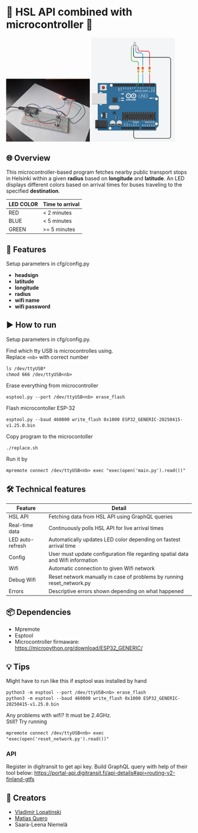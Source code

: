 # 📡 HSL API combined with microcontroller 🚌

<img src="imgs/image.jpeg" width="45%" alt="Image 1">
<img src="imgs/img2.png" width="45%" alt="Image 2">


## 🌐 Overview

This microcontroller-based program fetches nearby public transport stops in Helsinki within a given **radius** based on **longitude** and **latitude**. An LED displays different colors based on arrival times for buses traveling to the specified **destination**.


| LED COLOR | Time to arrival |
|---|---|
| RED | < 2 minutes |
| BLUE | < 5 minutes |
| GREEN | >= 5 minutes |

## 🌟 Features

Setup parameters in cfg/config.py

 - **headsign**
 - **latitude**
 - **longitude**
 - **radius**
 - **wifi name**
 - **wifi password**

## ▶️ How to run

Setup parameters in cfg/config.py.

Find which tty USB is microcontrolles using. \
Replace `<nb>` with correct number
``` shell
ls /dev/ttyUSB*
chmod 666 /dev/ttyUSB<nb>
```

Erase everything from microcontroller
``` shell
esptool.py --port /dev/ttyUSB<nb> erase_flash
```

Flash microcontoller ESP-32
``` shell
esptool.py --baud 460800 write_flash 0x1000 ESP32_GENERIC-20250415-v1.25.0.bin
```

Copy program to the microcontoller
``` shell
./replace.sh
```

Run it by
``` shell
mpremote connect /dev/ttyUSB<nb> exec "exec(open('main.py').read())"
```

## 🛠️ Technical features

| Feature           | Detail                                                                                      |
|---------------------|--------------------------------------------------------------------------------------------------|
| HSL API          | Fetching data from HSL API using GraphQL queries  |
| Real-time data | Continuously polls HSL API for live arrival times  |
| LED auto-refresh  | Automatically updates LED color depending on fastest arrival time   |
| Config           | User must update configuration file regarding spatial data and Wifi information |
| Wifi   | Automatic connection to given Wifi network   |
| Debug Wifi | Reset network manually in case of problems by running reset_network.py|
| Errors      |   Descriptive errors shown depending on what happened  |

## 📦 Dependencies

- Mpremote
- Esptool
- Microcontroller firmaware: https://micropython.org/download/ESP32_GENERIC/

## 💡 Tips

Might have to run like this if esptool was installed by hand
``` shell
python3 -m esptool --port /dev/ttyUSB<nb> erase_flash
python3 -m esptool --baud 460800 write_flash 0x1000 ESP32_GENERIC-20250415-v1.25.0.bin
```

Any problems with wifi? It must be 2.4GHz. \
Still? Try running
``` shell
mpremote connect /dev/ttyUSB<nb> exec "exec(open('reset_network.py').read())"
```

### API
Register in digitransit to get api key. Build GraphQL query with help of their tool below:
https://portal-api.digitransit.fi/api-details#api=routing-v2-finland-gtfs

## 👥 Creators

- [Vladimir Lopatinski](https://github.com/vallucodes)
- [Matias Quero](https://github.com/kerito-cl)
- Saara-Leena Niemelä

